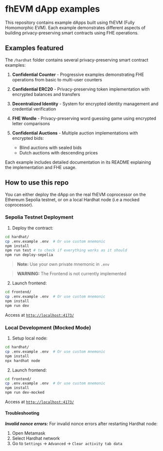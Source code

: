 # fhEVM dApp examples

This repository contains example dApps built using fhEVM (Fully Homomorphic EVM). Each example demonstrates different aspects of building privacy-preserving smart contracts using FHE operations.

## Examples featured

The `/hardhat` folder contains several privacy-preserving smart contract examples:

1. **Confidential Counter** - Progressive examples demonstrating FHE operations from basic to multi-user counters

2. **Confidential ERC20** - Privacy-preserving token implementation with encrypted balances and transfers

3. **Decentralized Identity** - System for encrypted identity management and credential verification

4. **FHE Wordle** - Privacy-preserving word guessing game using encrypted letter comparisons

5. **Confidential Auctions** - Multiple auction implementations with encrypted bids:
   - Blind auctions with sealed bids
   - Dutch auctions with descending prices

Each example includes detailed documentation in its README explaining the implementation and FHE usage.

## How to use this repo

You can either deploy the dApp on the real fhEVM coprocessor on the Ethereum Sepolia testnet, or on a local Hardhat node (i.e a mocked coprocessor).

### Sepolia Testnet Deployment
1. Deploy the contract:
```bash
cd hardhat/
cp .env.example .env  # Or use custom mnemonic
npm install
npm run test # to check if everything works as it should
npm run deploy-sepolia
```
> **Note:** Use your own private mnemonic in `.env`

> **WARNING:** The Frontend is not currently implemented 

2. Launch frontend:
```bash
cd frontend/
cp .env.example .env  # Or use custom mnemonic
npm install
npm run dev
```

Access at [`http://localhost:4173/`](http://localhost:4173/)

### Local Development (Mocked Mode)
1. Setup local node:
```bash
cd hardhat/
cp .env.example .env  # Or use custom mnemonic
npm install
npx hardhat node
```

2. Launch frontend:
```bash
cd frontend/
cp .env.example .env  # Or use custom mnemonic
npm install
npm run dev-mocked
```

Access at [`http://localhost:4173/`](http://localhost:4173/)

#### Troubleshooting

**_Invalid nonce errors:_** 
For invalid nonce errors after restarting Hardhat node:
1. Open Metamask
2. Select Hardhat network
3. Go to `Settings` -> `Advanced` -> `Clear activity tab data`

